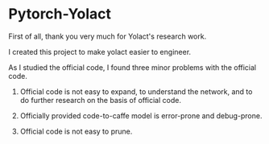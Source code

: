 # Pytorch-Yolact
First of all, thank you very much for Yolact's research work.

I created this project to make yolact easier to engineer.

As I studied the official code, I found three minor problems with the official code.

1. Official code is not easy to expand, to understand the network, and to do further research on the basis of official code.

2. Officially provided code-to-caffe model is error-prone and debug-prone.

3. Official code is not easy to prune.
